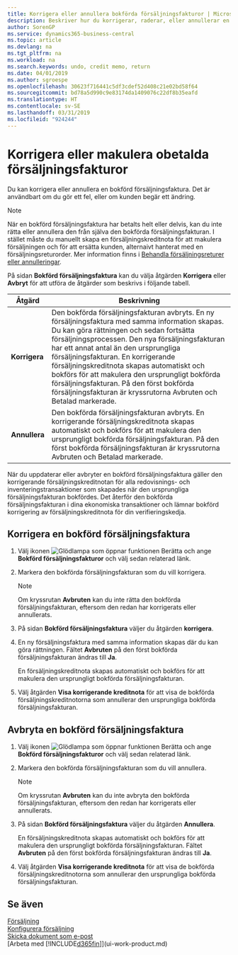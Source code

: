 ```yaml
---
title: Korrigera eller annullera bokförda försäljningsfakturor | Microsoft Docs
description: Beskriver hur du korrigerar, raderar, eller annullerar en bokförd försäljningsfaktura och kopplar en försäljningskreditnota.
author: SorenGP
ms.service: dynamics365-business-central
ms.topic: article
ms.devlang: na
ms.tgt_pltfrm: na
ms.workload: na
ms.search.keywords: undo, credit memo, return
ms.date: 04/01/2019
ms.author: sgroespe
ms.openlocfilehash: 30623f716441c5df3cdef52d408c21e02bd58f64
ms.sourcegitcommit: bd78a5d990c9e83174da1409076c22df8b35eafd
ms.translationtype: HT
ms.contentlocale: sv-SE
ms.lasthandoff: 03/31/2019
ms.locfileid: "924244"
---
```

# <a name="correct-or-cancel-unpaid-sales-invoices"></a>Korrigera eller makulera obetalda försäljningsfakturor
Du kan korrigera eller annullera en bokförd försäljningsfaktura. Det är användbart om du gör ett fel, eller om kunden begär ett ändring.

> [!NOTE]  
>   När en bokförd försäljningsfaktura har betalts helt eller delvis, kan du inte rätta eller annullera den från själva den bokförda försäljningsfakturan. I stället måste du manuellt skapa en försäljningskreditnota för att makulera försäljningen och för att ersätta kunden, alternaivt hanterat med en försäljningsreturorder. Mer information finns i [Behandla försäljningsreturer eller annulleringar](sales-how-process-sales-returns-cancellations.md).

På sidan **Bokförd försäljningsfaktura** kan du välja åtgärden **Korrigera** eller **Avbryt** för att utföra de åtgärder som beskrivs i följande tabell.

| Åtgärd | Beskrivning |
| --- | --- |
| **Korrigera** |Den bokförda försäljningsfakturan avbryts. En ny försäljningsfaktura med samma information skapas. Du kan göra rättningen och sedan fortsätta försäljningsprocessen. Den nya försäljningsfakturan har ett annat antal än den ursprungliga försäljningsfakturan. En korrigerande försäljningskreditnota skapas automatiskt och bokförs för att makulera den ursprungligt bokförda försäljningsfakturan. På den först bokförda försäljningsfakturan är kryssrutorna Avbruten och Betalad markerade. |
| **Annullera** |Den bokförda försäljningsfakturan avbryts. En korrigerande försäljningskreditnota skapas automatiskt och bokförs för att makulera den ursprungligt bokförda försäljningsfakturan. På den först bokförda försäljningsfakturan är kryssrutorna Avbruten och Betalad markerade. |

När du uppdaterar eller avbryter en bokförd försäljningsfaktura gäller den korrigerande försäljningskreditnotan för alla redovisnings- och inventeringstransaktioner som skapades när den ursprungliga försäljningsfakturan bokfördes. Det återför den bokförda försäljningsfakturan i dina ekonomiska transaktioner och lämnar bokförd korrigering av försäljningskreditnota för din verifieringskedja.

## <a name="to-correct-a-posted-sales-invoice"></a>Korrigera en bokförd försäljningsfaktura
1. Välj ikonen ![Glödlampa som öppnar funktionen Berätta](media/ui-search/search_small.png "Berätta vad du vill göra") och ange **Bokförd försäljningsfakturor** och välj sedan relaterad länk.  
2. Markera den bokförda försäljningsfakturan som du vill korrigera.

    > [!NOTE]  
    >   Om kryssrutan **Avbruten** kan du inte rätta den bokförda försäljningsfakturan, eftersom den redan har korrigerats eller annullerats.
3. På sidan **Bokförd försäljningsfaktura** väljer du åtgärden **korrigera**.  
4. En ny försäljningsfaktura med samma information skapas där du kan göra rättningen. Fältet **Avbruten** på den först bokförda försäljningsfakturan ändras till **Ja**.

    En försäljningskreditnota skapas automatiskt och bokförs för att makulera den ursprungligt bokförda försäljningsfakturan.
5. Välj åtgärden **Visa korrigerande kreditnota** för att visa de bokförda försäljningskreditnotorna som annullerar den ursprungliga bokförda försäljningsfakturan.

## <a name="to-cancel-a-posted-sales-invoice"></a>Avbryta en bokförd försäljningsfaktura
1. Välj ikonen ![Glödlampa som öppnar funktionen Berätta](media/ui-search/search_small.png "Berätta vad du vill göra") och ange **Bokförd försäljningsfakturor** och välj sedan relaterad länk.  
2. Markera den bokförda försäljningsfakturan som du vill annullera.

    > [!NOTE]  
    >   Om kryssrutan **Avbruten** kan du inte avbryta den bokförda försäljningsfakturan, eftersom den redan har korrigerats eller annullerats.
3. På sidan **Bokförd försäljningsfaktura** väljer du åtgärden **Annullera**.

    En försäljningskreditnota skapas automatiskt och bokförs för att makulera den ursprungligt bokförda försäljningsfakturan. Fältet **Avbruten** på den först bokförda försäljningsfakturan ändras till **Ja**.
4. Välj åtgärden **Visa korrigerande kreditnota** för att visa de bokförda försäljningskreditnotorna som annullerar den ursprungliga bokförda försäljningsfakturan.

## <a name="see-also"></a>Se även
[Försäljning](sales-manage-sales.md)  
[Konfigurera försäljning](sales-setup-sales.md)  
[Skicka dokument som e-post](ui-how-send-documents-email.md)  
[Arbeta med [!INCLUDE[d365fin](includes/d365fin_md.md)]](ui-work-product.md)

